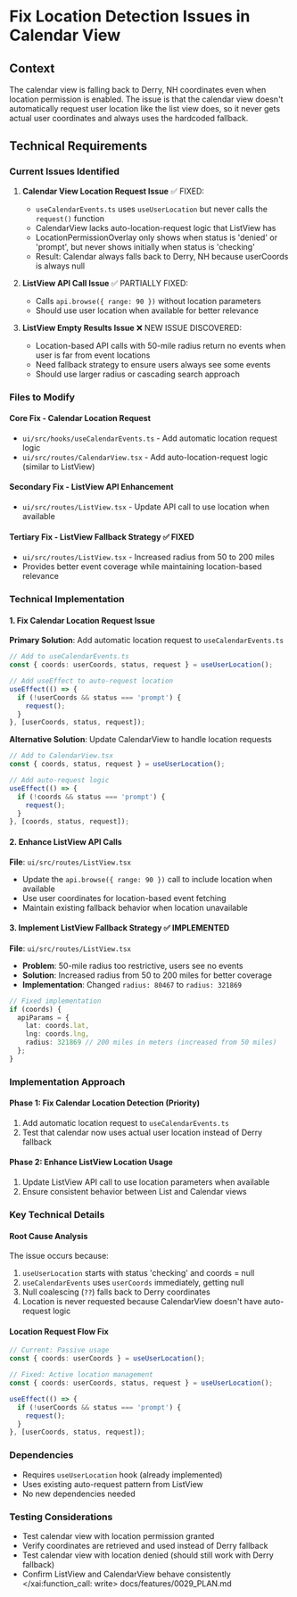 # Fix Location Detection Issues in Calendar View

## Context
The calendar view is falling back to Derry, NH coordinates even when location permission is enabled. The issue is that the calendar view doesn't automatically request user location like the list view does, so it never gets actual user coordinates and always uses the hardcoded fallback.

## Technical Requirements

### Current Issues Identified
1. **Calendar View Location Request Issue** ✅ FIXED:
   - `useCalendarEvents.ts` uses `useUserLocation` but never calls the `request()` function
   - CalendarView lacks auto-location-request logic that ListView has
   - LocationPermissionOverlay only shows when status is 'denied' or 'prompt', but never shows initially when status is 'checking'
   - Result: Calendar always falls back to Derry, NH because userCoords is always null

2. **ListView API Call Issue** ✅ PARTIALLY FIXED:
   - Calls `api.browse({ range: 90 })` without location parameters
   - Should use user location when available for better relevance

3. **ListView Empty Results Issue** ❌ NEW ISSUE DISCOVERED:
   - Location-based API calls with 50-mile radius return no events when user is far from event locations
   - Need fallback strategy to ensure users always see some events
   - Should use larger radius or cascading search approach

### Files to Modify

#### Core Fix - Calendar Location Request
- `ui/src/hooks/useCalendarEvents.ts` - Add automatic location request logic
- `ui/src/routes/CalendarView.tsx` - Add auto-location-request logic (similar to ListView)

#### Secondary Fix - ListView API Enhancement
- `ui/src/routes/ListView.tsx` - Update API call to use location when available

#### Tertiary Fix - ListView Fallback Strategy ✅ FIXED
- `ui/src/routes/ListView.tsx` - Increased radius from 50 to 200 miles
- Provides better event coverage while maintaining location-based relevance

### Technical Implementation

#### 1. Fix Calendar Location Request Issue
**Primary Solution**: Add automatic location request to `useCalendarEvents.ts`

```typescript
// Add to useCalendarEvents.ts
const { coords: userCoords, status, request } = useUserLocation();

// Add useEffect to auto-request location
useEffect(() => {
  if (!userCoords && status === 'prompt') {
    request();
  }
}, [userCoords, status, request]);
```

**Alternative Solution**: Update CalendarView to handle location requests

```typescript
// Add to CalendarView.tsx
const { coords, status, request } = useUserLocation();

// Add auto-request logic
useEffect(() => {
  if (!coords && status === 'prompt') {
    request();
  }
}, [coords, status, request]);
```

#### 2. Enhance ListView API Calls
**File**: `ui/src/routes/ListView.tsx`
- Update the `api.browse({ range: 90 })` call to include location when available
- Use user coordinates for location-based event fetching
- Maintain existing fallback behavior when location unavailable

#### 3. Implement ListView Fallback Strategy ✅ IMPLEMENTED
**File**: `ui/src/routes/ListView.tsx`
- **Problem**: 50-mile radius too restrictive, users see no events
- **Solution**: Increased radius from 50 to 200 miles for better coverage
- **Implementation**: Changed `radius: 80467` to `radius: 321869`

```typescript
// Fixed implementation
if (coords) {
  apiParams = {
    lat: coords.lat,
    lng: coords.lng,
    radius: 321869 // 200 miles in meters (increased from 50 miles)
  };
}
```

### Implementation Approach

#### Phase 1: Fix Calendar Location Detection (Priority)
1. Add automatic location request to `useCalendarEvents.ts`
2. Test that calendar now uses actual user location instead of Derry fallback

#### Phase 2: Enhance ListView Location Usage
1. Update ListView API call to use location parameters when available
2. Ensure consistent behavior between List and Calendar views

### Key Technical Details

#### Root Cause Analysis
The issue occurs because:
1. `useUserLocation` starts with status 'checking' and coords = null
2. `useCalendarEvents` uses `userCoords` immediately, getting null
3. Null coalescing (`??`) falls back to Derry coordinates
4. Location is never requested because CalendarView doesn't have auto-request logic

#### Location Request Flow Fix
```typescript
// Current: Passive usage
const { coords: userCoords } = useUserLocation();

// Fixed: Active location management
const { coords: userCoords, status, request } = useUserLocation();

useEffect(() => {
  if (!userCoords && status === 'prompt') {
    request();
  }
}, [userCoords, status, request]);
```

### Dependencies
- Requires `useUserLocation` hook (already implemented)
- Uses existing auto-request pattern from ListView
- No new dependencies needed

### Testing Considerations
- Test calendar view with location permission granted
- Verify coordinates are retrieved and used instead of Derry fallback
- Test calendar view with location denied (should still work with Derry fallback)
- Confirm ListView and CalendarView behave consistently</contents>
</xai:function_call: write>
<parameter name="file_path">docs/features/0029_PLAN.md
